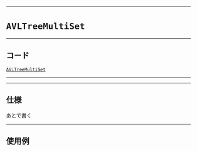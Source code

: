 _____

# `AVLTreeMultiSet`

_____

## コード

[`AVLTreeMultiSet`](https://github.com/titan-23/Library_py/blob/main/DataStructures/AVLTree/AVLTreeMultiSet.py)
<!-- code=https://github.com/titan-23/Library_py/blob/main/DataStructures\AVLTree\AVLTreeMultiSet.py -->

_____

_____

## 仕様

あとで書く

_____

## 使用例

```python
```
